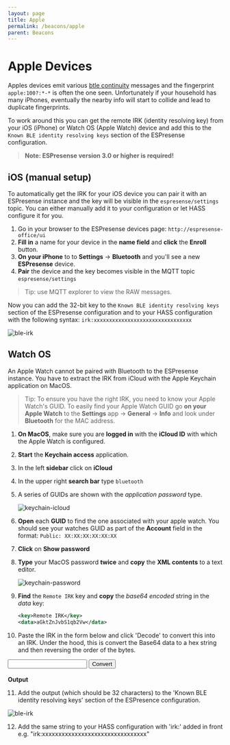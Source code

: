 ```yaml
---
layout: page
title: Apple
permalink: /beacons/apple
parent: Beacons
---
```


# Apple Devices

Apples devices emit various [btle continuity](https://github.com/furiousMAC/continuity) messages and the fingerprint `apple:100?:*-*` is often the one seen. Unfortunately if your household has many iPhones, eventually the nearby info will start to collide and lead to duplicate fingerprints.

To work around this you can get the remote IRK (identity resolving key) from your iOS (iPhone) or Watch OS (Apple Watch) device and add this to the `Known BLE identity resolving keys` section of the ESPresense configuration.

> **Note: ESPresense version 3.0 or higher is required!**

## iOS (manual setup)

To automatically get the IRK for your iOS device you can pair it with an ESPresense instance and the key will be visible in the `espresense/settings` topic. You can either manually add it to your configuration or let HASS configure it for you.

1. Go in your browser to the ESPresense devices page: `http://espresense-office/ui`
2. **Fill in** a name for your device in the **name field** and **click** the **Enroll** button.
3. **On your iPhone** to to **Settings** -> **Bluetooth** and you'll see a new **ESPresense** device.
4. **Pair** the device and the key becomes visible in the MQTT topic `espresense/settings`

> Tip: use MQTT explorer to view the RAW messages.

Now you can add the 32-bit key to the `Known BLE identity resolving keys` section of the ESPresense configuration and to your HASS configuration with the following syntax: `irk:xxxxxxxxxxxxxxxxxxxxxxxxxxxxxxxx`

![ble-irk](../images/known_ble_irk.png)

## Watch OS

An Apple Watch cannot be paired with Bluetooth to the ESPresense instance. You have to extract the IRK from iCloud with the Apple Keychain application on MacOS.

> Tip: To ensure you have the right IRK, you need to know your Apple Watch's GUID. To easily find your Apple Watch GUID go **on your Apple Watch** to the **Settings** app -> **General** -> **Info** and look under **Bluetooth** for the MAC address. 

1. **On MacOS**, make sure you are **logged in** with the **iCloud ID** with which the Apple Watch is configured.
2. **Start** the **Keychain access** application.
3. In the left **sidebar** click on **iCloud**
4. In the upper right **search bar** type `bluetooth`
5. A series of GUIDs are shown with the *application password* type.

    ![keychain-icloud](../images/keychain_icloud.png)

1. **Open** each **GUID** to find the one associated with your apple watch. You should see your watches GUID as part of the **Account** field in the format: `Public: XX:XX:XX:XX:XX:XX`
3. **Click** on **Show password**
4. **Type** your MacOS password **twice** and **copy** the **XML contents** to a text editor.

    ![keychain-password](../images/keychain_password.png)

3. **Find** the `Remote IRK` key and **copy** the *base64 encoded* string in the *data* key:

    ```xml
    <key>Remote IRK</key>
    <data>aGktZnJvbS1qb2Vw</data>
    ```

9. Paste the IRK in the form below and click 'Decode' to convert this into an IRK. Under the hood, this is convert the Base64 data to a hex string and then reversing the order of the bytes.

<div>
  <script>
  function base64ToHex(str) {
    for (var i = 0, bin = atob(str.replace(/[ \r\n]+$/, "")), hex = []; i < bin.length; ++i) {
        let tmp = bin.charCodeAt(i).toString(16);
        if (tmp.length === 1) tmp = "0" + tmp;
        hex[hex.length] = tmp;
    }
    return hex;
  }

  function decode(e) {
    const input = document.getElementById('base64_input');
    const output = document.getElementById('base64_output');
    const data = input.value;
    output.innerText = base64ToHex(input).reverse().join('');
  }
  </script>
  <input type="text" id="base64_input">
  <button type="button" onclick="decode">Convert</button>
  <br><br>
  <b>Output</b>
  <div id="base64_output">
</div>
 
11. Add the output (which should be 32 characters) to the 'Known BLE identity resolving keys' section of the ESPresence configuration.
    
![ble-irk](../images/known_ble_irk.png)
    
12. Add the same string to your HASS configuration with 'irk:' added in front e.g. "irk:xxxxxxxxxxxxxxxxxxxxxxxxxxxxxxxx"

